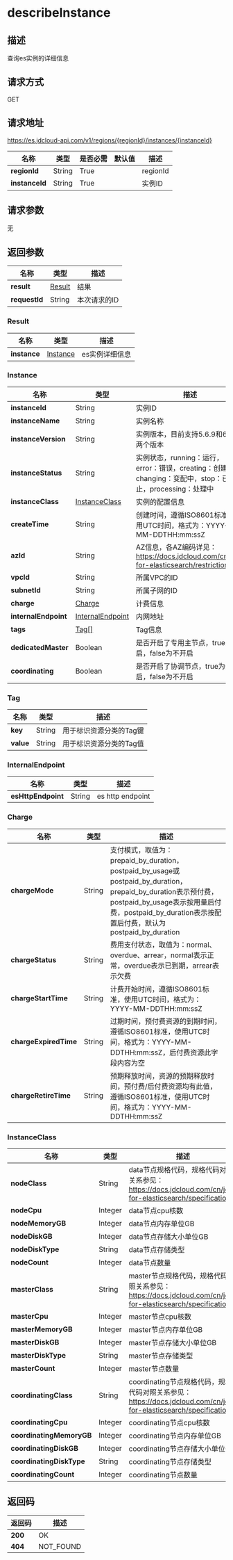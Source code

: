 # describeInstance


## 描述
查询es实例的详细信息

## 请求方式
GET

## 请求地址
https://es.jdcloud-api.com/v1/regions/{regionId}/instances/{instanceId}

|名称|类型|是否必需|默认值|描述|
|---|---|---|---|---|
|**regionId**|String|True| |regionId|
|**instanceId**|String|True| |实例ID|

## 请求参数
无


## 返回参数
|名称|类型|描述|
|---|---|---|
|**result**|[Result](describeinstance#result)|结果|
|**requestId**|String|本次请求的ID|

### <div id="result">Result</div>
|名称|类型|描述|
|---|---|---|
|**instance**|[Instance](describeinstance#instance)|es实例详细信息|
### <div id="instance">Instance</div>
|名称|类型|描述|
|---|---|---|
|**instanceId**|String|实例ID|
|**instanceName**|String|实例名称|
|**instanceVersion**|String|实例版本，目前支持5.6.9和6.5.4两个版本|
|**instanceStatus**|String|实例状态，running：运行，error：错误，creating：创建中，changing：变配中，stop：已停止，processing：处理中|
|**instanceClass**|[InstanceClass](describeinstance#instanceclass)|实例的配置信息|
|**createTime**|String|创建时间，遵循ISO8601标准，使用UTC时间，格式为：YYYY-MM-DDTHH:mm:ssZ|
|**azId**|String|AZ信息，各AZ编码详见：https://docs.jdcloud.com/cn/jcs-for-elasticsearch/restrictions|
|**vpcId**|String|所属VPC的ID|
|**subnetId**|String|所属子网的ID|
|**charge**|[Charge](describeinstance#charge)|计费信息|
|**internalEndpoint**|[InternalEndpoint](describeinstance#internalendpoint)|内网地址|
|**tags**|[Tag[]](describeinstance#tag)|Tag信息|
|**dedicatedMaster**|Boolean|是否开启了专用主节点，true为开启，false为不开启|
|**coordinating**|Boolean|是否开启了协调节点，true为开启，false为不开启|
### <div id="tag">Tag</div>
|名称|类型|描述|
|---|---|---|
|**key**|String|用于标识资源分类的Tag键|
|**value**|String|用于标识资源分类的Tag值|
### <div id="internalendpoint">InternalEndpoint</div>
|名称|类型|描述|
|---|---|---|
|**esHttpEndpoint**|String|es http endpoint|
### <div id="charge">Charge</div>
|名称|类型|描述|
|---|---|---|
|**chargeMode**|String|支付模式，取值为：prepaid_by_duration，postpaid_by_usage或postpaid_by_duration，prepaid_by_duration表示预付费，postpaid_by_usage表示按用量后付费，postpaid_by_duration表示按配置后付费，默认为postpaid_by_duration|
|**chargeStatus**|String|费用支付状态，取值为：normal、overdue、arrear，normal表示正常，overdue表示已到期，arrear表示欠费|
|**chargeStartTime**|String|计费开始时间，遵循ISO8601标准，使用UTC时间，格式为：YYYY-MM-DDTHH:mm:ssZ|
|**chargeExpiredTime**|String|过期时间，预付费资源的到期时间，遵循ISO8601标准，使用UTC时间，格式为：YYYY-MM-DDTHH:mm:ssZ，后付费资源此字段内容为空|
|**chargeRetireTime**|String|预期释放时间，资源的预期释放时间，预付费/后付费资源均有此值，遵循ISO8601标准，使用UTC时间，格式为：YYYY-MM-DDTHH:mm:ssZ|
### <div id="instanceclass">InstanceClass</div>
|名称|类型|描述|
|---|---|---|
|**nodeClass**|String|data节点规格代码，规格代码对照关系参见：https://docs.jdcloud.com/cn/jcs-for-elasticsearch/specifications|
|**nodeCpu**|Integer|data节点cpu核数|
|**nodeMemoryGB**|Integer|data节点内存单位GB|
|**nodeDiskGB**|Integer|data节点存储大小单位GB|
|**nodeDiskType**|String|data节点存储类型|
|**nodeCount**|Integer|data节点数量|
|**masterClass**|String|master节点规格代码，规格代码对照关系参见：https://docs.jdcloud.com/cn/jcs-for-elasticsearch/specifications|
|**masterCpu**|Integer|master节点cpu核数|
|**masterMemoryGB**|Integer|master节点内存单位GB|
|**masterDiskGB**|Integer|master节点存储大小单位GB|
|**masterDiskType**|String|master节点存储类型|
|**masterCount**|Integer|master节点数量|
|**coordinatingClass**|String|coordinating节点规格代码，规格代码对照关系参见：https://docs.jdcloud.com/cn/jcs-for-elasticsearch/specifications|
|**coordinatingCpu**|Integer|coordinating节点cpu核数|
|**coordinatingMemoryGB**|Integer|coordinating节点内存单位GB|
|**coordinatingDiskGB**|Integer|coordinating节点存储大小单位GB|
|**coordinatingDiskType**|String|coordinating节点存储类型|
|**coordinatingCount**|Integer|coordinating节点数量|

## 返回码
|返回码|描述|
|---|---|
|**200**|OK|
|**404**|NOT_FOUND|
